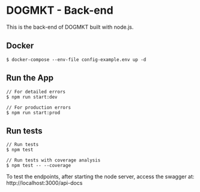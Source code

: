 # DOGMKT - Back-end

This is the back-end of DOGMKT built with node.js.

## Docker

```
$ docker-compose --env-file config-example.env up -d 
```

## Run the App

```
// For detailed errors
$ npm run start:dev

// For production errors
$ npm run start:prod
```

## Run tests

```
// Run tests
$ npm test

// Run tests with coverage analysis
$ npm test -- --coverage
```

To test the endpoints, after starting the node server, access the swagger at: http://localhost:3000/api-docs
